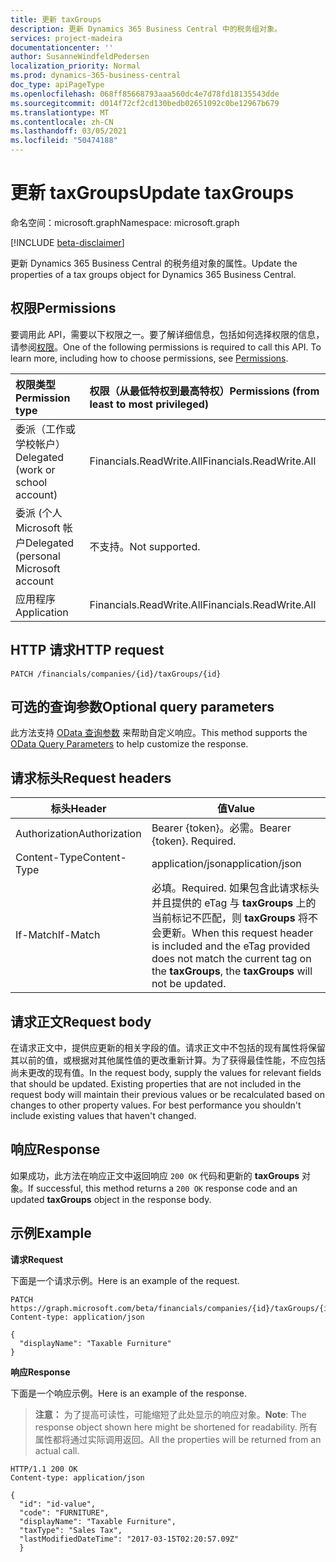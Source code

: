 ```yaml
---
title: 更新 taxGroups
description: 更新 Dynamics 365 Business Central 中的税务组对象。
services: project-madeira
documentationcenter: ''
author: SusanneWindfeldPedersen
localization_priority: Normal
ms.prod: dynamics-365-business-central
doc_type: apiPageType
ms.openlocfilehash: 068ff85668793aaa560dc4e7d78fd18135543dde
ms.sourcegitcommit: d014f72cf2cd130bedb02651092c0be12967b679
ms.translationtype: MT
ms.contentlocale: zh-CN
ms.lasthandoff: 03/05/2021
ms.locfileid: "50474188"
---
```

# <a name="update-taxgroups"></a><span data-ttu-id="96cb3-103">更新 taxGroups</span><span class="sxs-lookup"><span data-stu-id="96cb3-103">Update taxGroups</span></span>

<span data-ttu-id="96cb3-104">命名空间：microsoft.graph</span><span class="sxs-lookup"><span data-stu-id="96cb3-104">Namespace: microsoft.graph</span></span>

[!INCLUDE [beta-disclaimer](../../includes/beta-disclaimer.md)]

<span data-ttu-id="96cb3-105">更新 Dynamics 365 Business Central 的税务组对象的属性。</span><span class="sxs-lookup"><span data-stu-id="96cb3-105">Update the properties of a tax groups object for Dynamics 365 Business Central.</span></span>

## <a name="permissions"></a><span data-ttu-id="96cb3-106">权限</span><span class="sxs-lookup"><span data-stu-id="96cb3-106">Permissions</span></span>
<span data-ttu-id="96cb3-p101">要调用此 API，需要以下权限之一。要了解详细信息，包括如何选择权限的信息，请参阅[权限](/graph/permissions-reference)。</span><span class="sxs-lookup"><span data-stu-id="96cb3-p101">One of the following permissions is required to call this API. To learn more, including how to choose permissions, see [Permissions](/graph/permissions-reference).</span></span>

|<span data-ttu-id="96cb3-109">权限类型</span><span class="sxs-lookup"><span data-stu-id="96cb3-109">Permission type</span></span> |<span data-ttu-id="96cb3-110">权限（从最低特权到最高特权）</span><span class="sxs-lookup"><span data-stu-id="96cb3-110">Permissions (from least to most privileged)</span></span>|
|:---------------|:------------------------------------------|
|<span data-ttu-id="96cb3-111">委派（工作或学校帐户）</span><span class="sxs-lookup"><span data-stu-id="96cb3-111">Delegated (work or school account)</span></span>|<span data-ttu-id="96cb3-112">Financials.ReadWrite.All</span><span class="sxs-lookup"><span data-stu-id="96cb3-112">Financials.ReadWrite.All</span></span> |
|<span data-ttu-id="96cb3-113">委派 (个人 Microsoft 帐户</span><span class="sxs-lookup"><span data-stu-id="96cb3-113">Delegated (personal Microsoft account</span></span>|<span data-ttu-id="96cb3-114">不支持。</span><span class="sxs-lookup"><span data-stu-id="96cb3-114">Not supported.</span></span>|
|<span data-ttu-id="96cb3-115">应用程序</span><span class="sxs-lookup"><span data-stu-id="96cb3-115">Application</span></span>|<span data-ttu-id="96cb3-116">Financials.ReadWrite.All</span><span class="sxs-lookup"><span data-stu-id="96cb3-116">Financials.ReadWrite.All</span></span>|

## <a name="http-request"></a><span data-ttu-id="96cb3-117">HTTP 请求</span><span class="sxs-lookup"><span data-stu-id="96cb3-117">HTTP request</span></span>
```
PATCH /financials/companies/{id}/taxGroups/{id}
```

## <a name="optional-query-parameters"></a><span data-ttu-id="96cb3-118">可选的查询参数</span><span class="sxs-lookup"><span data-stu-id="96cb3-118">Optional query parameters</span></span>
<span data-ttu-id="96cb3-119">此方法支持 [OData 查询参数](/graph/query-parameters) 来帮助自定义响应。</span><span class="sxs-lookup"><span data-stu-id="96cb3-119">This method supports the [OData Query Parameters](/graph/query-parameters) to help customize the response.</span></span>

## <a name="request-headers"></a><span data-ttu-id="96cb3-120">请求标头</span><span class="sxs-lookup"><span data-stu-id="96cb3-120">Request headers</span></span>
|<span data-ttu-id="96cb3-121">标头</span><span class="sxs-lookup"><span data-stu-id="96cb3-121">Header</span></span>|<span data-ttu-id="96cb3-122">值</span><span class="sxs-lookup"><span data-stu-id="96cb3-122">Value</span></span>|
|------|-----|
|<span data-ttu-id="96cb3-123">Authorization</span><span class="sxs-lookup"><span data-stu-id="96cb3-123">Authorization</span></span> |<span data-ttu-id="96cb3-p102">Bearer {token}。必需。</span><span class="sxs-lookup"><span data-stu-id="96cb3-p102">Bearer {token}. Required.</span></span>|
|<span data-ttu-id="96cb3-126">Content-Type</span><span class="sxs-lookup"><span data-stu-id="96cb3-126">Content-Type</span></span>  |<span data-ttu-id="96cb3-127">application/json</span><span class="sxs-lookup"><span data-stu-id="96cb3-127">application/json</span></span>|
|<span data-ttu-id="96cb3-128">If-Match</span><span class="sxs-lookup"><span data-stu-id="96cb3-128">If-Match</span></span>      |<span data-ttu-id="96cb3-129">必填。</span><span class="sxs-lookup"><span data-stu-id="96cb3-129">Required.</span></span> <span data-ttu-id="96cb3-130">如果包含此请求标头并且提供的 eTag 与 **taxGroups** 上的当前标记不匹配，则 **taxGroups** 将不会更新。</span><span class="sxs-lookup"><span data-stu-id="96cb3-130">When this request header is included and the eTag provided does not match the current tag on the **taxGroups**, the **taxGroups** will not be updated.</span></span> |

## <a name="request-body"></a><span data-ttu-id="96cb3-131">请求正文</span><span class="sxs-lookup"><span data-stu-id="96cb3-131">Request body</span></span>
<span data-ttu-id="96cb3-p104">在请求正文中，提供应更新的相关字段的值。请求正文中不包括的现有属性将保留其以前的值，或根据对其他属性值的更改重新计算。为了获得最佳性能，不应包括尚未更改的现有值。</span><span class="sxs-lookup"><span data-stu-id="96cb3-p104">In the request body, supply the values for relevant fields that should be updated. Existing properties that are not included in the request body will maintain their previous values or be recalculated based on changes to other property values. For best performance you shouldn't include existing values that haven't changed.</span></span>

## <a name="response"></a><span data-ttu-id="96cb3-135">响应</span><span class="sxs-lookup"><span data-stu-id="96cb3-135">Response</span></span>
<span data-ttu-id="96cb3-136">如果成功，此方法在响应正文中返回响应 `200 OK` 代码和更新的 **taxGroups** 对象。</span><span class="sxs-lookup"><span data-stu-id="96cb3-136">If successful, this method returns a `200 OK` response code and an updated **taxGroups** object in the response body.</span></span>

## <a name="example"></a><span data-ttu-id="96cb3-137">示例</span><span class="sxs-lookup"><span data-stu-id="96cb3-137">Example</span></span>

<span data-ttu-id="96cb3-138">**请求**</span><span class="sxs-lookup"><span data-stu-id="96cb3-138">**Request**</span></span>

<span data-ttu-id="96cb3-139">下面是一个请求示例。</span><span class="sxs-lookup"><span data-stu-id="96cb3-139">Here is an example of the request.</span></span>
```http
PATCH https://graph.microsoft.com/beta/financials/companies/{id}/taxGroups/{id}
Content-type: application/json

{
  "displayName": "Taxable Furniture"
}
```

<span data-ttu-id="96cb3-140">**响应**</span><span class="sxs-lookup"><span data-stu-id="96cb3-140">**Response**</span></span>

<span data-ttu-id="96cb3-141">下面是一个响应示例。</span><span class="sxs-lookup"><span data-stu-id="96cb3-141">Here is an example of the response.</span></span> 

> <span data-ttu-id="96cb3-142">**注意：** 为了提高可读性，可能缩短了此处显示的响应对象。</span><span class="sxs-lookup"><span data-stu-id="96cb3-142">**Note**: The response object shown here might be shortened for readability.</span></span> <span data-ttu-id="96cb3-143">所有属性都将通过实际调用返回。</span><span class="sxs-lookup"><span data-stu-id="96cb3-143">All the properties will be returned from an actual call.</span></span>

```http
HTTP/1.1 200 OK
Content-type: application/json

{
  "id": "id-value",
  "code": "FURNITURE",
  "displayName": "Taxable Furniture",
  "taxType": "Sales Tax",
  "lastModifiedDateTime": "2017-03-15T02:20:57.09Z"
  }
```




